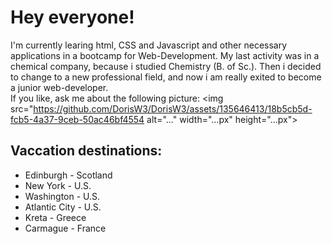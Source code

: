 <!--
**DorisW3/DorisW3** is a ✨ _special_ ✨ repository because its `README.md` (this file) appears on your GitHub profile. 

Here are some ideas to get you started:

- 🔭 I’m currently working on ...
- 🌱 I’m currently learning ...
- 👯 I’m looking to collaborate on ...
- 🤔 I’m looking for help with ...
- 💬 Ask me about ...
- 📫 How to reach me: ...
- 😄 Pronouns: ...
- ⚡ Fun fact: ...
-->

# Hey everyone!

I'm currently learing html, CSS and Javascript and other necessary applications in a bootcamp for Web-Development. My last activity was in a chemical company, because i studied Chemistry (B. of Sc.). Then i decided to change to a new professional field, and now i am really exited to become a junior web-developer.<br>
If you like, ask me about the following picture:
<img src="https://github.com/DorisW3/DorisW3/assets/135646413/18b5cb5d-fcb5-4a37-9ceb-50ac46bf4554 alt="..." width="...px" height="...px">


## Vaccation destinations:
- Edinburgh - Scotland
- New York - U.S.
- Washington - U.S.
- Atlantic City - U.S.
- Kreta - Greece
- Carmague - France



